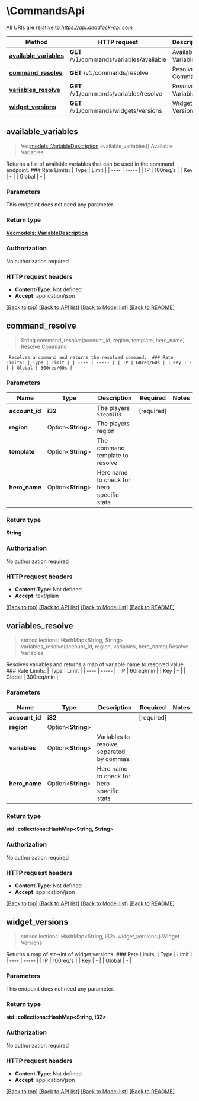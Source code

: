 # \CommandsApi

All URIs are relative to *https://api.deadlock-api.com*

Method | HTTP request | Description
------------- | ------------- | -------------
[**available_variables**](CommandsApi.md#available_variables) | **GET** /v1/commands/variables/available | Available Variables
[**command_resolve**](CommandsApi.md#command_resolve) | **GET** /v1/commands/resolve | Resolve Command
[**variables_resolve**](CommandsApi.md#variables_resolve) | **GET** /v1/commands/variables/resolve | Resolve Variables
[**widget_versions**](CommandsApi.md#widget_versions) | **GET** /v1/commands/widgets/versions | Widget Versions



## available_variables

> Vec<models::VariableDescription> available_variables()
Available Variables

 Returns a list of available variables that can be used in the command endpoint.  ### Rate Limits: | Type | Limit | | ---- | ----- | | IP | 100req/s | | Key | - | | Global | - |     

### Parameters

This endpoint does not need any parameter.

### Return type

[**Vec<models::VariableDescription>**](VariableDescription.md)

### Authorization

No authorization required

### HTTP request headers

- **Content-Type**: Not defined
- **Accept**: application/json

[[Back to top]](#) [[Back to API list]](../README.md#documentation-for-api-endpoints) [[Back to Model list]](../README.md#documentation-for-models) [[Back to README]](../README.md)


## command_resolve

> String command_resolve(account_id, region, template, hero_name)
Resolve Command

     Resolves a command and returns the resolved command.  ### Rate Limits: | Type | Limit | | ---- | ----- | | IP | 60req/60s | | Key | - | | Global | 300req/60s |     

### Parameters


Name | Type | Description  | Required | Notes
------------- | ------------- | ------------- | ------------- | -------------
**account_id** | **i32** | The players `SteamID3` | [required] |
**region** | Option<**String**> | The players region |  |
**template** | Option<**String**> | The command template to resolve |  |
**hero_name** | Option<**String**> | Hero name to check for hero specific stats |  |

### Return type

**String**

### Authorization

No authorization required

### HTTP request headers

- **Content-Type**: Not defined
- **Accept**: text/plain

[[Back to top]](#) [[Back to API list]](../README.md#documentation-for-api-endpoints) [[Back to Model list]](../README.md#documentation-for-models) [[Back to README]](../README.md)


## variables_resolve

> std::collections::HashMap<String, String> variables_resolve(account_id, region, variables, hero_name)
Resolve Variables

 Resolves variables and returns a map of variable name to resolved value.  ### Rate Limits: | Type | Limit | | ---- | ----- | | IP | 60req/min | | Key | - | | Global | 300req/min |     

### Parameters


Name | Type | Description  | Required | Notes
------------- | ------------- | ------------- | ------------- | -------------
**account_id** | **i32** |  | [required] |
**region** | Option<**String**> |  |  |
**variables** | Option<**String**> | Variables to resolve, separated by commas. |  |
**hero_name** | Option<**String**> | Hero name to check for hero specific stats |  |

### Return type

**std::collections::HashMap<String, String>**

### Authorization

No authorization required

### HTTP request headers

- **Content-Type**: Not defined
- **Accept**: application/json

[[Back to top]](#) [[Back to API list]](../README.md#documentation-for-api-endpoints) [[Back to Model list]](../README.md#documentation-for-models) [[Back to README]](../README.md)


## widget_versions

> std::collections::HashMap<String, i32> widget_versions()
Widget Versions

 Returns a map of str->int of widget versions.  ### Rate Limits: | Type | Limit | | ---- | ----- | | IP | 100req/s | | Key | - | | Global | - | 

### Parameters

This endpoint does not need any parameter.

### Return type

**std::collections::HashMap<String, i32>**

### Authorization

No authorization required

### HTTP request headers

- **Content-Type**: Not defined
- **Accept**: application/json

[[Back to top]](#) [[Back to API list]](../README.md#documentation-for-api-endpoints) [[Back to Model list]](../README.md#documentation-for-models) [[Back to README]](../README.md)

